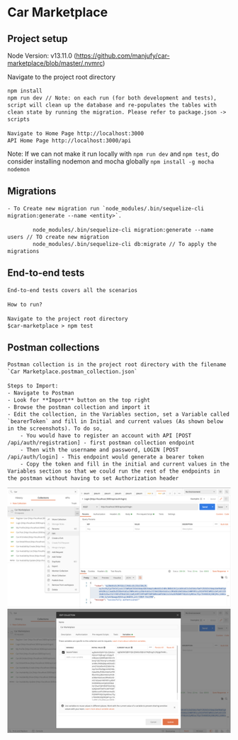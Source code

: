 # Car Marketplace

## Project setup

Node Version: v13.11.0 (https://github.com/manjufy/car-marketplace/blob/master/.nvmrc)

Navigate to the project root directory

    npm install
    npm run dev // Note: on each run (for both development and tests), script will clean up the database and re-populates the tables with clean state by running the migration. Please refer to package.json -> scripts

    Navigate to Home Page http://localhost:3000
    API Home Page http://localhost:3000/api
    
   Note: If we can not make it run locally with `npm run dev` and `npm test`, do consider installing nodemon and mocha globally `npm install -g mocha nodemon`

## Migrations

    - To Create new migration run `node_modules/.bin/sequelize-cli migration:generate --name <entity>`. 

            node_modules/.bin/sequelize-cli migration:generate --name users // TO create new migration
            node_modules/.bin/sequelize-cli db:migrate // To apply the migrations


## End-to-end tests

    End-to-end tests covers all the scenarios

    How to run?

    Navigate to the project root directory
    $car-marketplace > npm test


## Postman collections

    Postman collection is in the project root directory with the filename `Car Marketplace.postman_collection.json`

    Steps to Import:
    - Navigate to Postman
    - Look for **Import** button on the top right
    - Browse the postman collection and import it
    - Edit the collection, in the Variables section, set a Variable called `bearerToken` and fill in Initial and current values (As shown below in the screenshots). To do so, 
        - You would have to register an account with API [POST /api/auth/registration] - first postman collection endpoint
        - Then with the username and password, LOGIN [POST /api/auth/login] - This endpoint would generate a bearer token
        - Copy the token and fill in the initial and current values in the Variables section so that we could run the rest of the endpoints in the postman without having to set Authorization header

![Edit Collection](https://github.com/manjufy/car-marketplace/blob/master/images/image-1.png)
![Update bearerToken](https://github.com/manjufy/car-marketplace/blob/master/images/image-2.png)
